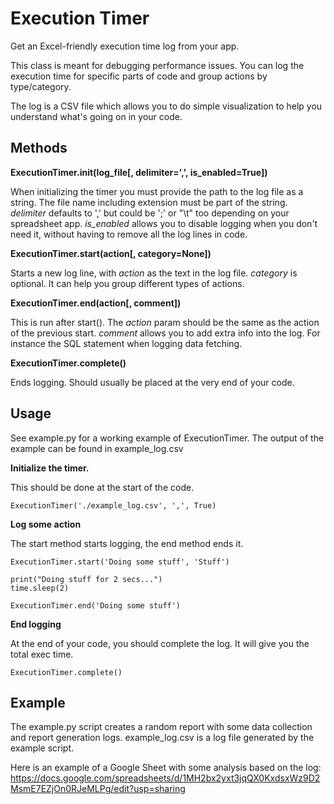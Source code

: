 

# Execution Timer

Get an Excel-friendly execution time log from your app.

This class is meant for debugging performance issues. You can log the execution time for specific parts of code and group actions by type/category.

The log is a CSV file which allows you to do simple visualization to help you understand what's going on in your code.

## Methods

**ExecutionTimer.__init__(log_file[, delimiter=',', is_enabled=True])**

When initializing the timer you must provide the path to the log file as a string. The file name including extension must be part of the string.
*delimiter* defaults to ',' but could be ';' or "\t" too depending on your spreadsheet app.
*is_enabled* allows you to disable logging when you don't need it, without having to remove all the log lines in code.


**ExecutionTimer.start(action[, category=None])**

Starts a new log line, with *action* as the text in the log file.
*category* is optional. It can help you group different types of actions.

**ExecutionTimer.end(action[, comment])**

This is run after start(). The *action* param should be the same as the action of the previous start.
*comment* allows you to add extra info into the log. For instance the SQL statement when logging data fetching.

**ExecutionTimer.complete()**

Ends logging. Should usually be placed at the very end of your code.


## Usage

See example.py for a working example of ExecutionTimer. The output of the example can be found in example_log.csv

**Initialize the timer.**

This should be done at the start of the code.

```
ExecutionTimer('./example_log.csv', ',', True)
```


**Log some action**

The start method starts logging, the end method ends it. 

```
ExecutionTimer.start('Doing some stuff', 'Stuff')

print("Doing stuff for 2 secs...")
time.sleep(2)

ExecutionTimer.end('Doing some stuff')
```


**End logging**

At the end of your code, you should complete the log.
It will give you the total exec time.

```
ExecutionTimer.complete()
```


## Example

The example.py script creates a random report with some data collection and report generation logs.
example_log.csv is a log file generated by the example script.

Here is an example of a Google Sheet with some analysis based on the log:
https://docs.google.com/spreadsheets/d/1MH2bx2yxt3jqQX0KxdsxWz9D2MsmE7EZjOn0RJeMLPg/edit?usp=sharing

